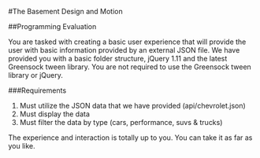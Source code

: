 #The Basement Design and Motion

##Programming Evaluation

You are tasked with creating a basic user experience that will provide the user with basic information provided by an external JSON file. We have provided you with a basic folder structure, jQuery 1.11 and the latest Greensock tween library. You are not required to use the Greensock tween library or jQuery.

###Requirements

1. Must utilize the JSON data that we have provided (api/chevrolet.json)
2. Must display the data
3. Must filter the data by type (cars, performance, suvs & trucks)

The experience and interaction is totally up to you. You can take it as far as you like.